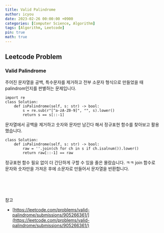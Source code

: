 ```yaml
---
title: Valid Palindrome
author: icyou
date: 2023-02-26 00:00:00 +0900
categories: [Computer Science, Algorithm]
tags: [Algorithm, Leetcode]
pin: true
math: true
---
```


## Leetcode Problem

### Valid Palindrome
주어진 문자열을 공백, 특수문자를 제거하고 전부 소문자 형식으로 만들었을 때 palindrom인지를 판별하는 문제입니다.

```
import re
class Solution:
    def isPalindrome(self, s: str) -> bool:
        s = re.sub(r"[^a-zA-Z0-9]", "", s).lower()
        return s == s[::-1]
```
문자열에서 공백을 제거하고 숫자와 문자만 남긴다 해서 정규표현 함수를 찾아보고 활용했습니다.

```
class Solution:
    def isPalindrome(self, s: str) -> bool:
        raw = ''.join(ch for ch in s if ch.isalnum()).lower()
        return raw[::-1] == raw
```
정규표현 함수 필요 없이 더 간단하게 구할 수 있을 줄은 몰랐습니다. ㅋㅋ
join 함수로 문자와 숫자만을 가져온 후에 소문자로 만들어서 문자열을 반환합니다.

<br/><br/><br/><br/>
참고 
- [https://leetcode.com/problems/valid-palindrome/submissions/905266361/](https://leetcode.com/problems/valid-palindrome/submissions/905266361/)